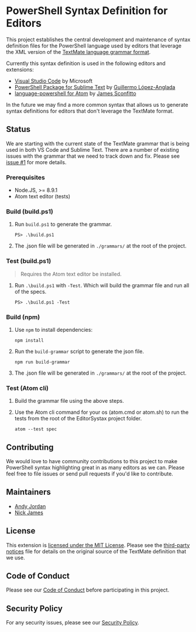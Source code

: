 # PowerShell Syntax Definition for Editors

This project establishes the central development and maintenance of syntax definition
files for the PowerShell language used by editors that leverage the XML version of the
[TextMate language grammar format](http://manual.macromates.com/en/language_grammars).

Currently this syntax definition is used in the following editors and extensions:

- [Visual Studio Code](https://github.com/Microsoft/vscode) by Microsoft
- [PowerShell Package for Sublime Text](https://github.com/SublimeText/PowerShell) by [Guillermo López-Anglada](https://github.com/guillermooo)
- [language-powershell for Atom](https://github.com/jugglingnutcase/language-powershell) by [James Sconfitto](https://github.com/jugglingnutcase/)

In the future we may find a more common syntax that allows us to generate syntax
definitions for editors that don't leverage the TextMate format.

## Status

We are starting with the current state of the TextMate grammar that is being used in
both VS Code and Sublime Text.  There are a number of existing issues with the grammar
that we need to track down and fix.  Please see [issue #1](https://github.com/PowerShell/EditorSyntax/issues/1)
for more details.

### Prerequisites

- Node.JS, >= 8.9.1
- Atom text editor (tests)

### Build (build.ps1)

1. Run `build.ps1` to generate the grammar.

    ```
    PS> .\build.ps1
    ```

2. The .json file will be generated in `./grammars/` at the root of the project.

### Test (build.ps1)

> Requires the Atom text editor be installed.

1. Run `.\build.ps1` with `-Test`. Which will build the grammar file and run all of the specs.

    ```
    PS> .\build.ps1 -Test
    ```

### Build (npm)

1. Use `npm` to install dependencies:

    ```
    npm install
    ```

2. Run the `build-grammar` script to generate the json file.

    ```
    npm run build-grammar
    ```

3. The .json file will be generated in `./grammars/` at the root of the project.

### Test (Atom cli)

1. Build the grammar file using the above steps.

3. Use the Atom cli command for your os (atom.cmd or atom.sh) to run the tests from the root of the EditorSystax project folder.

    ```
    atom --test spec
    ```

## Contributing

We would love to have community contributions to this project to make PowerShell syntax
highlighting great in as many editors as we can.  Please feel free to file issues or
send pull requests if you'd like to contribute.

## Maintainers

- [Andy Jordan](https://github.com/andyleejordan)
- [Nick James](https://github.com/omniomi)

## License

This extension is [licensed under the MIT License](LICENSE). Please see the
[third-party notices](Third%20Party%20Notices.txt) file for details on the original
source of the TextMate definition that we use.

## Code of Conduct

Please see our [Code of Conduct](.github/CODE_OF_CONDUCT.md) before participating in this project.

## Security Policy

For any security issues, please see our [Security Policy](.github/SECURITY.md).

